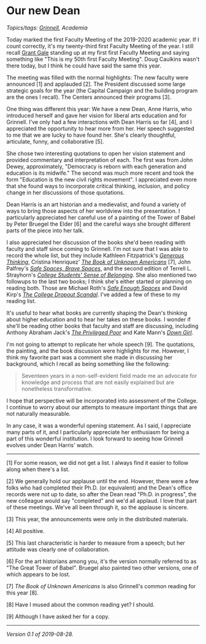 Our new Dean
============

*Topics/tags: [Grinnell](index-grinnell), Academia*

Today marked the first Faculty Meeting of the 2019-2020 academic year.
If I count correctly, it's my twenty-third first Faculty Meeting of
the year.  I still recall [Grant Gale](grant-gale) standing up at my
first first Faculty Meeting and saying something like "This is my 50th
first Faculty Meeting".  Doug Caulkins wasn't there today, but I think
he could have said the same this year.

The meeting was filled with the normal highlights: The new faculty were
announced [1] and applauded [2].  The President discussed some large
strategic goals for the year (the Capital Campaign and the building
program are the ones I recall).  The Centers announced their programs [3].

One thing was different this year: We have a new Dean, Anne Harris,
who introduced herself and gave her vision for liberal arts education
and for Grinnell.  I've only had a few interactions with Dean Harris
so far [4], and I appreciated the opportunity to hear more from her.
Her speech suggested to me that we are lucky to have found her.
She's clearly thoughtful, articulate, funny, and collaborative [5].

She chose two interesting quotations to open her vision statement and
provided commentary and interpretation of each.  The first was from John
Dewey, approximately, "Democracy is reborn with each generation and
education is its midwife."  The second was much more recent and took the
form "Education is the new civil rights movement".  I appreciated even
more that she found ways to incorporate critical thinking, inclusion,
and policy change in her discussions of those quotations.

Dean Harris is an art historian and a medievalist, and found a variety
of ways to bring those aspects of her worldview into the presentation.
I particularly appreciated her careful use of a painting of the Tower
of Babel by Peter Bruegel the Elder [6] and the careful ways she brought
different parts of the piece into her talk.

I also appreciated her discussion of the books she'd
been reading with faculty and staff since coming to
Grinnell.  I'm not sure that I was able to record the
whole list, but they include Kathleen Fitzpatrick's [_Generous
Thinking_](https://smile.amazon.com/Generous-Thinking-Radical-Approach-University/dp/1421429462/),
Cristina Henriquez' [_The Book of Unknown
Americans_](https://smile.amazon.com/Book-Americans-Cristina-Henr%C3%ADquez/dp/0345806409/)
[7], John Palfrey's [_Safe Spaces, Brave
Spaces_](https://smile.amazon.com/Safe-Spaces-Brave-Diversity-Expression/dp/0262535963/),
and the second edition of Terrell
L. Strayhorn's [_College Students' Sense of
Belonging_](https://smile.amazon.com/College-Students-Sense-Belonging-Educational-dp-1138238554/dp/1138238554/).
She also mentioned two followups to the last two
books; I think she's either started or planning
on reading both.  Those are Michael Roth's [_Safe Enough
Spaces_](https://smile.amazon.com/Safe-Enough-Spaces-Pragmatists-Correctness/dp/0300234856/)
and David Kirp's [_The College Dropout
Scandal_](https://smile.amazon.com/College-Dropout-Scandal-David-Kirp/dp/0190862211/).  I've added a few of these to my reading list.

It's useful to hear what books are currently shaping the Dean's
thinking about higher education and to hear her takes on these
books.  I wonder if she'll be reading other books that faculty and
staff are discussing, including Anthony Abraham Jack's [_The Privileged
Poor_](https://smile.amazon.com/Privileged-Poor-Colleges-Disadvantaged-Students/dp/0674976894/)
and Kate Mann's [_Down
Girl_](https://www.amazon.com/gp/product/0190604980/).

I'm not going to attempt to replicate her whole speech [9].  The
quotations, the painting, and the book discussion were highlights
for me.  However, I think my favorite part was a comment she made
in discussing her background, which I recall as being something like
the following:

> Seventeen years in a non-self-evident field made me an advocate for
knowledge and process that are not easily explained but are nonetheless
transformative.

I hope that perspective will be incorporated into assessment of the
College.  I continue to worry about our attempts to measure important
things that are not naturally measurable.

In any case, it was a wonderful opening statement.  As I said, I
appreciate many parts of it, and I particularly appreciate her enthusiasm
for being a part of this wonderful institution.  I look forward to seeing
how Grinnell evolves under Dean Harris' watch.

---

[1] For some reason, we did not get a list.  I always find it easier to
follow along when there's a list.

[2] We generally hold our applause until the end.  However, there were 
a few folks who had completed their Ph.D. (or equivalent) and the Dean's
office records were not up to date, so after the Dean read "Ph.D. in
progress", the new colleague would say "completed" and we'd all applaud.
I love that part of these meetings.  We've all been through it, so the
applause is sincere.

[3] This year, the announcements were only in the distributed materials.

[4] All positive.

[5] This last characteristic is harder to measure from a speech; but
her attitude was clearly one of collaboration.

[6] For the art historians among you, it's the version normally referred
to as "The Great Tower of Babel".  Bruegel also painted two other
versions, one of which appears to be lost.

[7] _The Book of Unknown Americans_ is also Grinnell's common reading
for this year [8].  

[8] Have I mused about the common reading yet?  I should.

[9] Although I have asked her for a copy.

---

*Version 0.1 of 2019-08-28.*
